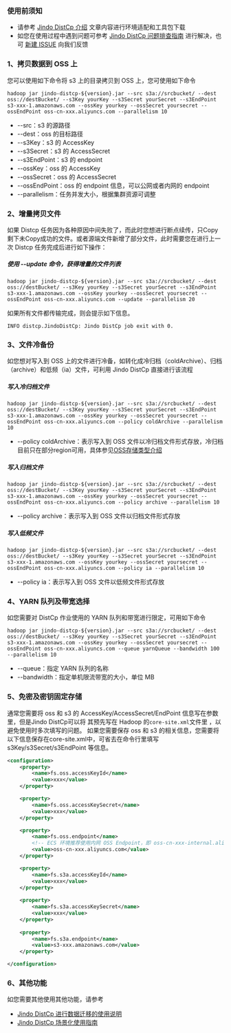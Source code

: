 ### 使用前须知
* 请参考 [Jindo DistCp 介绍](jindo_distcp_overview.md) 文章内容进行环境适配和工具包下载
* 如您在使用过程中遇到问题可参考 [Jindo DistCp 问题排查指南](jindo_distcp_QA.md) 进行解决，也可 [新建 ISSUE](https://github.com/aliyun/alibabacloud-jindodata/issues/new) 向我们反馈

### 1、拷贝数据到 OSS 上
您可以使用如下命令将 s3 上的目录拷贝到 OSS 上，您可使用如下命令
```shell
hadoop jar jindo-distcp-${version}.jar --src s3a://srcbucket/ --dest oss://destBucket/ --s3Key yourKey --s3Secret yourSecret --s3EndPoint s3-xxx-1.amazonaws.com --ossKey yourkey --ossSecret yoursecret --ossEndPoint oss-cn-xxx.aliyuncs.com --parallelism 10
```
* --src：s3 的源路径
* --dest：oss 的目标路径
* --s3Key：s3 的 AccessKey
* --s3Secret：s3 的 AccessSecret
* --s3EndPoint：s3 的 endpoint
* --ossKey：oss 的 AccessKey
* --ossSecret：oss 的 AccessSecret
* --ossEndPoint：oss 的 endpoint 信息，可以公网或者内网的 endpoint
* --parallelism：任务并发大小，根据集群资源可调整

### 2、增量拷贝文件
如果 Distcp 任务因为各种原因中间失败了，而此时您想进行断点续传，只Copy剩下未Copy成功的文件。或者源端文件新增了部分文件，此时需要您在进行上一次 Distcp 任务完成后进行如下操作：
##### 使用 --update 命令，获得增量的文件列表
```shell
hadoop jar jindo-distcp-${version}.jar --src s3a://srcbucket/ --dest oss://destBucket/ --s3Key yourKey --s3Secret yourSecret --s3EndPoint s3-xxx-1.amazonaws.com --ossKey yourkey --ossSecret yoursecret --ossEndPoint oss-cn-xxx.aliyuncs.com --update --parallelism 20
```
如果所有文件都传输完成，则会提示如下信息。
```
INFO distcp.JindoDistCp: Jindo DistCp job exit with 0.
```
### 3、文件冷备份
如您想对写入到 OSS 上的文件进行冷备，如转化成冷归档（coldArchive）、归档（archive）和低频（ia）文件，可利用 Jindo DistCp 直接进行该流程

##### 写入冷归档文件

```shell
hadoop jar jindo-distcp-${version}.jar --src s3a://srcbucket/ --dest oss://destBucket/ --s3Key yourKey --s3Secret yourSecret --s3EndPoint s3-xxx-1.amazonaws.com --ossKey yourkey --ossSecret yoursecret --ossEndPoint oss-cn-xxx.aliyuncs.com --policy coldArchive --parallelism 10
```

* --policy coldArchive：表示写入到 OSS 文件以冷归档文件形式存放，冷归档目前只在部分region可用，具体参见[OSS存储类型介绍](https://help.aliyun.com/document_detail/51374.html?utm_content=g_1000230851&spm=5176.20966629.toubu.3.f2991ddcpxxvD1#title-o8q-tl3-j65)

##### 写入归档文件

```shell
hadoop jar jindo-distcp-${version}.jar --src s3a://srcbucket/ --dest oss://destBucket/ --s3Key yourKey --s3Secret yourSecret --s3EndPoint s3-xxx-1.amazonaws.com --ossKey yourkey --ossSecret yoursecret --ossEndPoint oss-cn-xxx.aliyuncs.com --policy archive --parallelism 10
```
* --policy archive：表示写入到 OSS 文件以归档文件形式存放
##### 写入低频文件
```shell
hadoop jar jindo-distcp-${version}.jar --src s3a://srcbucket/ --dest oss://destBucket/ --s3Key yourKey --s3Secret yourSecret --s3EndPoint s3-xxx-1.amazonaws.com --ossKey yourkey --ossSecret yoursecret --ossEndPoint oss-cn-xxx.aliyuncs.com --policy ia --parallelism 10
```
* --policy ia：表示写入到 OSS 文件以低频文件形式存放

### 4、YARN 队列及带宽选择
如您需要对 DistCp 作业使用的 YARN 队列和带宽进行限定，可用如下命令
```shell
hadoop jar jindo-distcp-${version}.jar --src s3a://srcbucket/ --dest oss://destBucket/ --s3Key yourKey --s3Secret yourSecret --s3EndPoint s3-xxx-1.amazonaws.com --ossKey yourkey --ossSecret yoursecret --ossEndPoint oss-cn-xxx.aliyuncs.com --queue yarnQueue --bandwidth 100 --parallelism 10
```
* --queue：指定 YARN 队列的名称
* --bandwidth：指定单机限流带宽的大小，单位 MB

### 5、免密及密钥固定存储
通常您需要将 oss 和 s3 的 AccessKey/AccessSecret/EndPoint 信息写在参数里，但是Jindo DistCp可以将 其预先写在 Hadoop 的`core-site.xml`文件里 ，以避免使用时多次填写的问题。
如果您需要保存 oss 和 s3 的相关信息，您需要将以下信息保存在core-site.xml中，可省去在命令行里填写 s3Key/s3Secret/s3EndPoint 等信息。
```xml
<configuration>
    <property>
        <name>fs.oss.accessKeyId</name>
        <value>xxx</value>
    </property>

    <property>
        <name>fs.oss.accessKeySecret</name>
        <value>xxx</value>
    </property>

    <property>
        <name>fs.oss.endpoint</name>
      	<!-- ECS 环境推荐使用内网 OSS Endpoint，即 oss-cn-xxx-internal.aliyuncs.com -->
        <value>oss-cn-xxx.aliyuncs.com</value>
    </property>

    <property>
        <name>fs.s3a.accessKeyId</name>
        <value>xxx</value>
    </property>
    
    <property>
        <name>fs.s3a.accessKeySecret</name>
        <value>xxx</value>
    </property>
    
    <property>
        <name>fs.s3a.endpoint</name>
        <value>s3-xxx.amazonaws.com</value>
    </property>

</configuration>
```
### 6、其他功能
如您需要其他使用其他功能，请参考
* [Jindo DistCp 进行数据迁移的使用说明](jindo_distcp_how_to.md)
* [Jindo DistCp 场景化使用指南](jindo_distcp_scenario_guidance.md)

